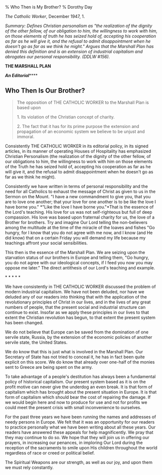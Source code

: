 % Who Then is My Brother?
% Dorothy Day

*The Catholic Worker*, December 1947, 1.

*Summary: Defines Christian personalism as "the realization of the
dignity of the other fellow, of our obligation to him, the willingness
to work with him, on those elements of truth he has seized hold of,
accepting his cooperation as far as he will give it, and the refusal to
admit disappointment when he doesn't go as far as we think he might."
Argues that the Marshall Plan has denied this definition and is an
extension of industrial capitalism and abrogates our personal
responsibility. (DDLW \#156).*

**THE MARSHALL PLAN**

***An Editorial*******

Who Then Is Our Brother?
------------------------

> The opposition of THE CATHOLIC WORKER to the Marshall Plan is based
> upon
>
> ​1. Its violation of the Christian concept of charity.
>
> ​2. The fact that it has for its prime purpose the extension and
> propagation of an economic system we believe to be unjust and immoral.

Consistently THE CATHOLIC WORKER in its editorial policy, in its signed
articles, in its manner of operating Houses of Hospitality has
emphasized Christian Personalism (the realization of the dignity of the
other fellow, of our obligations to him, the willingness to work with
him on those elements of the Truth he has seized hold of, accepting his
cooperation as far as he will give it, and the refusal to admit
disappointment when he doesn't go as far as we think he might).

Consistently we have written in terms of personal responsibility and the
need for all Catholics to exhaust the message of Christ as given to us
in the Sermon on the Mount. "I have a new commandment to give you, that
you are to love one another; that your love for one another is to be
like the love I have borne you." *"Like the love I have borne you."*That
is the essence of the Lord's teaching. His love for us was not
self-righteous but full of deep compassion. His love was based upon
fraternal charity for us, the love of a Brother for brothers. Try and
imagine Our Lord telling the non-believers among the multitude at the
time of the miracle of the loaves and fishes "Go hungry, for I know that
you do not agree with me now, and I know (and He did know) that on a
certain Friday you will demand my life because my teachings affront your
social sensibilities.

This then is the essence of the Marshall Plan. We are seizing upon the
starvation status of our brothers in Europe and telling them, "Go
hungry, you do not agree with our ideological concepts, if I feed you
now you may oppose me later." The direct antithesis of our Lord's
teaching and example.

\* \* \* \* \*

We have consistently in THE CATHOLIC WORKER discussed the problem of
modern industrial capitalism. We have not been deluded, nor have we
deluded any of our readers into thinking that with the application of
the revolutionary principles of Christ in our lives, and in the lives of
any great numbers of people, that the present social and industrial
structure can continue to exist. Insofar as we apply these principles in
our lives to that extent the Christian revolution has begun, to that
extent the present system has been changed.

We do not believe that Europe can be saved from the domination of one
servile state, Russia, by the extension of the economic policies of
another servile state, the United States.

We do know that this is just what is involved in the Marshall Plan. Our
Secretary of State has not tried to conceal it, he has in fact been
quite explicit on this score. We do know that already over one-half of
the monies sent to Greece are being spent on the army.

To take advantage of a people's destitution has always been a
fundamental policy of historical capitalism. Our present system based as
it is on the profit motive can never give the underdog an even break. It
is that form of capitalism which has brought about the present situation
in Europe. It is that form of capitalism which should bear the cost of
repairing the damage. If we would begin here and now to produce for use
and not for profits we could meet the present crisis with small
inconvenience to ourselves.

For the past three years we have been running the names and addresses of
needy persons in Europe. We felt that it was an opportunity for our
readers to practice personally what we have been writing about all these
years. Our readers have answered these appeals for help magnificently.
We pray that they may continue to do so. We hope that they will join us
in offering our prayers, in increasing our penances, in imploring Our
Lord during the reception of the sacraments to smile upon His children
throughout the world regardless of race or creed or political belief.

The Spiritual Weapons are our strength, as well as our joy, and upon
them we must rely constantly.
